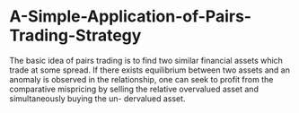 # A-Simple-Application-of-Pairs-Trading-Strategy
The basic idea of pairs trading is to find two similar financial assets which trade at some spread. If there exists equilibrium between two assets and an anomaly is observed in the relationship, one can seek to profit from the comparative mispricing by selling the relative overvalued asset and simultaneously buying the un- dervalued asset.
